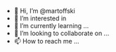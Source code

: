 - 👋 Hi, I’m @martoffski
- 👀 I’m interested in 
- 🌱 I’m currently learning ...
- 💞️ I’m looking to collaborate on ...
- 📫 How to reach me ...

<!---
martoffski/martoffski is a ✨ special ✨ repository because its `README.md` (this file) appears on your GitHub profile.
You can click the Preview link to take a look at your changes.
--->
